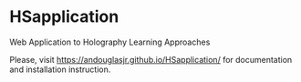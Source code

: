 # HSapplication
Web Application to Holography Learning Approaches

Please, visit https://andouglasjr.github.io/HSapplication/ for documentation and installation instruction. 
